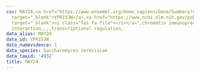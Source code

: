 ```yaml
---
csv: MAY24,<a href="https://www.ensembl.org/Homo_sapiens/Gene/Summary?db=core;g=YPR153W"
  target="_blank">YPR153W</a>,<a href="https://www.ncbi.nlm.nih.gov/pubmed/12399584"
  target="_blank"><i class="fas fa-file"></i></a>",chromatin immunoprecipitation assay,direct
  interaction,,,,transcriptional regulation,
data_alias: MAY24
data_id: YPR153W
data_numevidence: 1
data_species: Saccharomyces cerevisiae
data_taxid: '4932'
title: MAY24
---
```

